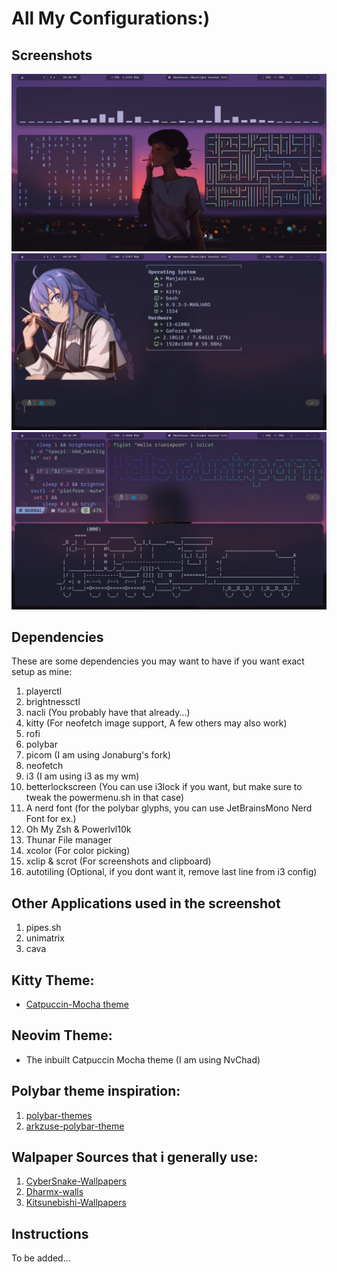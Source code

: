 # All My Configurations:)
## Screenshots
![Screenshot](https://github.com/ShibamRoy9826/Dotfiles/blob/main/screenshots/Img1.png)
![Screenshot2](https://github.com/ShibamRoy9826/Dotfiles/blob/main/screenshots/Img2.jpg)
![Screenshot3](https://github.com/ShibamRoy9826/Dotfiles/blob/main/screenshots/Img-3.jpg)
## Dependencies
These are some dependencies you may want to have if you want exact setup as mine:

1. playerctl
2. brightnessctl
3. nacli (You probably have that already...)
4. kitty (For neofetch image support, A few others may also work)
5. rofi
6. polybar
7. picom (I am using Jonaburg's fork)
8. neofetch
9. i3 (I am using i3 as my wm)
10. betterlockscreen (You can use i3lock if you want, but make sure to tweak the powermenu.sh in that case)
11. A nerd font (for the polybar glyphs, you can use JetBrainsMono Nerd Font for ex.)
13. Oh My Zsh & Powerlvl10k
14. Thunar File manager
15. xcolor (For color picking)
16. xclip & scrot (For screenshots and clipboard)
17. autotiling (Optional, if you dont want it, remove last line from i3 config)

## Other Applications used in the screenshot
1. pipes.sh
2. unimatrix
3. cava

## Kitty Theme:
- [Catpuccin-Mocha theme](https://github.com/catppuccin/kitty)

## Neovim Theme:
- The inbuilt Catpuccin Mocha theme (I am using NvChad)

## Polybar theme inspiration:
1. [polybar-themes](https://github.com/adi1090x/polybar-themes)
2. [arkzuse-polybar-theme](https://github.com/arkzuse/polybar-theme)

## Walpaper Sources that i generally use:
1. [CyberSnake-Wallpapers](https://github.com/Cybersnake223/Hypr)
2. [Dharmx-walls](https://github.com/dharmx/walls)
3. [Kitsunebishi-Wallpapers](https://github.com/kitsunebishi/Wallpapers)

## Instructions
To be added...


